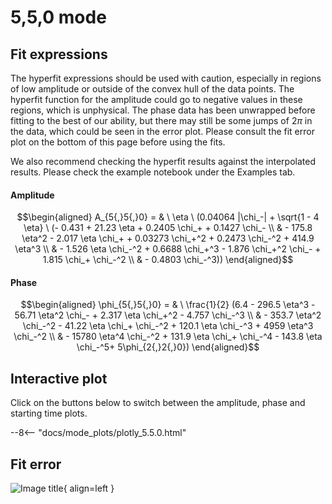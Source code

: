 
# 5,5,0 mode

## Fit expressions

The hyperfit expressions should be used with caution, especially in regions of low amplitude or outside of the convex hull of the data points.
The hyperfit function for the amplitude could go to negative values in these regions, which is unphysical.
The phase data has been unwrapped before fitting to the best of our ability, but there may still be some jumps of $2\pi$ in the data, which could be seen in the error plot.
Please consult the fit error plot on the bottom of this page before using the fits.

We also recommend checking the hyperfit results against the interpolated results. 
Please check the example notebook under the Examples tab.

#### Amplitude
$$\begin{aligned}
A_{5{,}5{,}0} = & \ \eta \ (0.04064 |\chi_-| + \sqrt{1 - 4 \eta} \ (- 0.431 + 21.23 \eta + 0.2405 \chi_+ + 0.1427 \chi_- \\ 
 & - 175.8 \eta^2 - 2.017 \eta \chi_+ + 0.03273 \chi_+^2 + 0.2473 \chi_-^2 + 414.9 \eta^3 \\ 
 & - 1.526 \eta \chi_-^2 + 0.6688 \chi_+^3 - 1.876 \chi_+^2 \chi_- + 1.815 \chi_+ \chi_-^2 \\ 
 & - 0.4803 \chi_-^3))
\end{aligned}$$

#### Phase
$$\begin{aligned}
\phi_{5{,}5{,}0} = & \ \frac{1}{2} (6.4 - 296.5 \eta^3 - 56.71 \eta^2 \chi_- + 2.317 \eta \chi_+^2 - 4.757 \chi_-^3 \\ 
 & - 353.7 \eta^2 \chi_-^2 - 41.22 \eta \chi_+ \chi_-^2 + 120.1 \eta \chi_-^3 + 4959 \eta^3 \chi_-^2 \\ 
 & - 15780 \eta^4 \chi_-^2 + 131.9 \eta \chi_+ \chi_-^4 - 143.8 \eta \chi_-^5+ 5\phi_{2{,}2{,}0})
\end{aligned}$$


## Interactive plot

Click on the buttons below to switch between the amplitude, phase and starting time plots.

--8<-- "docs/mode_plots/plotly_5.5.0.html"


## Fit error

![Image title](../mode_plots/fit_err_5.5.0.png){ align=left }
    